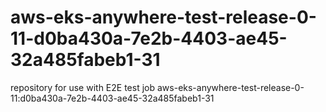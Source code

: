 # aws-eks-anywhere-test-release-0-11-d0ba430a-7e2b-4403-ae45-32a485fabeb1-31
repository for use with E2E test job aws-eks-anywhere-test-release-0-11:d0ba430a-7e2b-4403-ae45-32a485fabeb1-31
